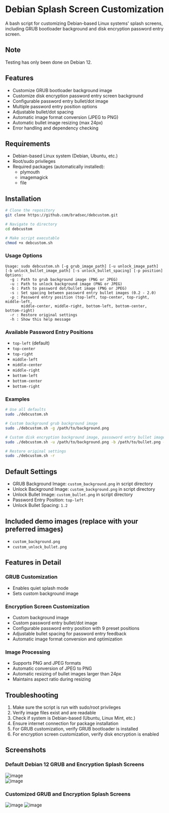 # Debian Splash Screen Customization

A bash script for customizing Debian-based Linux systems' splash screens, including GRUB bootloader background and disk encryption password entry screen.

## Note

Testing has only been done on Debian 12.

## Features

- Customize GRUB bootloader background image
- Customize disk encryption password entry screen background
- Configurable password entry bullet/dot image
- Multiple password entry position options
- Adjustable bullet/dot spacing
- Automatic image format conversion (JPEG to PNG)
- Automatic bullet image resizing (max 24px)
- Error handling and dependency checking

## Requirements

- Debian-based Linux system (Debian, Ubuntu, etc.)
- Root/sudo privileges
- Required packages (automatically installed):
  - plymouth
  - imagemagick
  - file

## Installation

```bash
# Clone the repository
git clone https://github.com/bradsec/debcustom.git

# Navigate to directory
cd debcustom

# Make script executable
chmod +x debcustom.sh
```

### Usage Options

```terminal
Usage: sudo debcustom.sh [-g grub_image_path] [-u unlock_image_path] [-b unlock_bullet_image_path] [-s unlock_bullet_spacing] [-p position]
Options:
  -g : Path to grub background image (PNG or JPEG)
  -u : Path to unlock background image (PNG or JPEG)
  -b : Path to password dot/bullet image (PNG or JPEG)
  -s : Set spacing between password entry bullet images (0.2 - 2.0)
  -p : Password entry position (top-left, top-center, top-right, middle-left,
       middle-center, middle-right, bottom-left, bottom-center, bottom-right)
  -r : Restore original settings
  -h : Show this help message
```

### Available Password Entry Positions

- `top-left` (default)
- `top-center`
- `top-right`
- `middle-left`
- `middle-center`
- `middle-right`
- `bottom-left`
- `bottom-center`
- `bottom-right`

### Examples

```bash
# Use all defaults
sudo ./debcustom.sh

# Custom background grub background image
sudo ./debcustom.sh -g /path/to/background.png

# Custom disk encryption background image, passoword entry bullet image, password entry position
sudo ./debcustom.sh -u /path/to/background.png -b /path/to/bullet.png -p bottom-right

# Restore original settings
sudo ./debcustom.sh -r
```

## Default Settings

- GRUB Background Image: `custom_background.png` in script directory
- Unlock Background Image: `custom_background.png` in script directory
- Unlock Bullet Image: `custom_bullet.png` in script directory
- Password Entry Position: `top-left`
- Unlock Bullet Spacing: `1.2`

## Included demo images (replace with your preferred images)

- `custom_background.png`
- `custom_unlock_bullet.png`

## Features in Detail

### GRUB Customization
- Enables quiet splash mode
- Sets custom background image

### Encryption Screen Customization
- Custom background image
- Custom password entry bullet/dot image
- Configurable password entry position with 9 preset positions
- Adjustable bullet spacing for password entry feedback
- Automatic image format conversion and optimization

### Image Processing
- Supports PNG and JPEG formats
- Automatic conversion of JPEG to PNG
- Automatic resizing of bullet images larger than 24px
- Maintains aspect ratio during resizing

## Troubleshooting

1. Make sure the script is run with sudo/root privileges
2. Verify image files exist and are readable
3. Check if system is Debian-based (Ubuntu, Linux Mint, etc.)
4. Ensure internet connection for package installation
5. For GRUB customization, verify GRUB bootloader is installed
6. For encryption screen customization, verify disk encryption is enabled

## Screenshots

### Default Debian 12 GRUB and Encryption Splash Screens 

![image](screenshots/default_grub.png)  
![image](screenshots/default_password.png)  

### Customized GRUB and Encryption Splash Screens 

![image](screenshots/new_grub.png)
![image](screenshots/new_password.png)  
